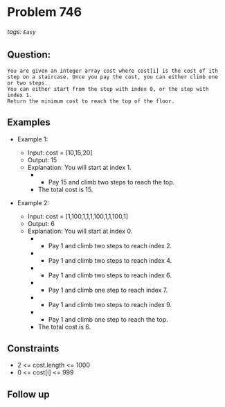 # Problem 746
###### tags: `Easy`

## Question:
```
You are given an integer array cost where cost[i] is the cost of ith step on a staircase. Once you pay the cost, you can either climb one or two steps.
You can either start from the step with index 0, or the step with index 1.
Return the minimum cost to reach the top of the floor.
```

## Examples
* Example 1:
	* Input: cost = [10,15,20]
	* Output: 15
	* Explanation: You will start at index 1.
		* - Pay 15 and climb two steps to reach the top.
		* The total cost is 15.

* Example 2:
	* Input: cost = [1,100,1,1,1,100,1,1,100,1]
	* Output: 6
	* Explanation: You will start at index 0.
		* - Pay 1 and climb two steps to reach index 2.
		* - Pay 1 and climb two steps to reach index 4.
		* - Pay 1 and climb two steps to reach index 6.
		* - Pay 1 and climb one step to reach index 7.
		* - Pay 1 and climb two steps to reach index 9.
		* - Pay 1 and climb one step to reach the top.
		* The total cost is 6.

## Constraints
* 2 <= cost.length <= 1000
* 0 <= cost[i] <= 999

## Follow up

